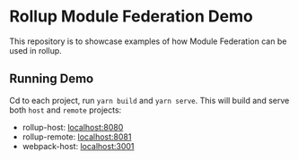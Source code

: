 # Rollup Module Federation Demo

This repository is to showcase examples of how Module Federation can be used in rollup.

## Running Demo
Cd to each project, run `yarn build` and `yarn serve`. This will build and serve both `host` and `remote` projects:
- rollup-host: [localhost:8080](http://localhost:8080/)
- rollup-remote: [localhost:8081](http://localhost:8081/)
- webpack-host: [localhost:3001](http://localhost:3001/)